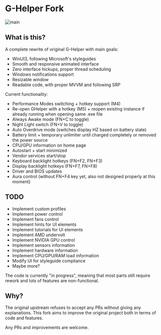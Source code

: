 # G-Helper Fork

![main](https://github.com/gallardo994/g-helper/blob/main/docs/screenshot.png?raw=true)

## What is this?

A complete rewrite of original G-Helper with main goals:
- WinUI3, following Microsoft's styleguides
- Smooth and responsive animated interface
- Zero interface hickups, proper thread scheduling
- Windows notifications support
- Resizable window
- Readable code, with proper MVVM and following SRP

Current functionality:
- Performance Modes switching + hotkey support (M4)
- Re-open GHelper with a hotkey (M5) + reopen existing instance if already running when opening same .exe file
- Always Awake mode (FN+C to toggle)
- Night Light switch (FN+V to toggle)
- Auto Overdrive mode (switches display HZ based on battery state)
- Battery limit + temporary unlimiter until charged completely or removed the power source
- CPU/GPU information on home page
- Autostart + start minimized
- Vendor services start/stop
- Keyboard backlight hotkeys (FN+F2, FN+F3)
- Display backlight hotkeys (FN+F7, FN+F8)
- Driver and BIOS updates
- Aura control (without FN+F4 key yet, also not designed properly at this moment)

## TODO
- Implement custom profiles
- Implement power control
- Implement fans control
- Implement hints for UI elements
- Implement tutorials for UI elements
- Implement AMD undervolt
- Implement NVIDIA GPU control
- Implement sensors information
- Implement hardware information
- Implement CPU/GPU/RAM load information
- Modify UI for styleguide compliance
- Maybe more?

The code is currently "in progress", meaning that most parts still require rework and lots of features are non-functional.

## Why?

The original upstream refuses to accept any PRs without giving any explanations.
This fork aims to improve the original project both in terms of code and features.

Any PRs and improvements are welcome.